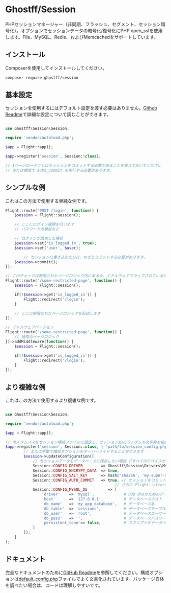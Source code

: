 # Ghostff/Session

PHPセッションマネージャー（非同期、フラッシュ、セグメント、セッション暗号化）。オプションでセッションデータの暗号化/復号化にPHP open_sslを使用します。File、MySQL、Redis、およびMemcachedをサポートしています。

## インストール

Composerを使用してインストールしてください。

```bash
composer require ghostff/session
```

## 基本設定

セッションを使用するにはデフォルト設定を渡す必要はありません。[Github Readme](https://github.com/Ghostff/Session)で詳細な設定について読むことができます。

```php

use Ghostff\Session\Session;

require 'vendor/autoload.php';

$app = Flight::app();

$app->register('session', Session::class);

// 1ページロードごとにセッションをコミットする必要があることを覚えておいてください
// または構成で auto_commit を実行する必要があります。
```

## シンプルな例

これはこの方法で使用する単純な例です。

```php
Flight::route('POST /login', function() {
	$session = Flight::session();

	// ここにログイン論理を行います
	// パスワードの検証など

	// ログインが成功した場合
	$session->set('is_logged_in', true);
	$session->set('user', $user);

    	// セッションに書き込むたびに、わざとコミットする必要があります。
	$session->commit();
});

// このチェックは制限されたページロジック内にあるか、ミドルウェアでラップされているかもしれません。
Flight::route('/some-restricted-page', function() {
	$session = Flight::session();

	if(!$session->get('is_logged_in')) {
		Flight::redirect('/login');
	}

	// ここに制限されたページロジックを記述します
});

// ミドルウェアバージョン
Flight::route('/some-restricted-page', function() {
	// 通常のページロジック
})->addMiddleware(function() {
	$session = Flight::session();

	if(!$session->get('is_logged_in')) {
		Flight::redirect('/login');
	}
});
```

## より複雑な例

これはこの方法で使用するより複雑な例です。

```php

use Ghostff\Session\Session;

require 'vendor/autoload.php';

$app = Flight::app();

// カスタムパスをセッション構成ファイルに設定し、セッションIDにランダムな文字列を指定します
$app->register('session', Session::class, [ 'path/to/session_config.php', bin2hex(random_bytes(32)) ], function(Session $session) {
		// または手動で構成オプションをオーバーライドすることができます
		$session->updateConfiguration([
			// セッションデータをデータベースに保存したい場合（「すべてのデバイスからログアウト」機能などが必要な場合に適しています）
			Session::CONFIG_DRIVER        => Ghostff\Session\Drivers\MySql::class,
			Session::CONFIG_ENCRYPT_DATA  => true,
			Session::CONFIG_SALT_KEY      => hash('sha256', 'my-super-S3CR3T-salt'), // これを他のものに変更してください
			Session::CONFIG_AUTO_COMMIT   => true, // セッションをコミットする必要がある場合だけこれを行ってくださいおよび/またはセッションをコミットするのが難しい場合にのみ
												// さらに Flight::after('start', function() { Flight::session()->commit(); }); を実行できます。
			Session::CONFIG_MYSQL_DS         => [
				'driver'    => 'mysql',             # PDO dnsのためのデータベースドライバー例(mysql:host=...;dbname=...)
				'host'      => '127.0.0.1',         # データベースホスト
				'db_name'   => 'my_app_database',   # データベース名
				'db_table'  => 'sessions',          # データベーステーブル
				'db_user'   => 'root',              # データベースユーザー名
				'db_pass'   => '',                  # データベースパスワード
				'persistent_conn'=> false,          # スクリプトがデータベースと通信するたびに新しい接続を確立する手間を避け、より速いWebアプリケーションを実現します。バックサイドを見つけてください
			]
		]);
	}
);
```

## ドキュメント

完全なドキュメントのために[GitHub Readme](https://github.com/Ghostff/Session)を参照してください。構成オプションは[default_config.php](https://github.com/Ghostff/Session/blob/master/src/default_config.php)ファイルでよく文書化されています。パッケージ自体を調べたい場合は、コードは理解しやすいです。
